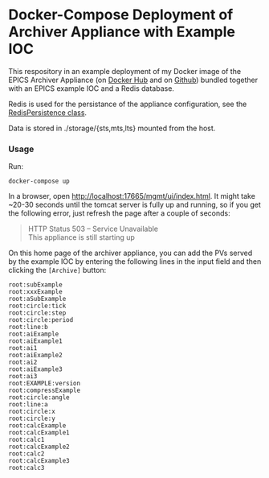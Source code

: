 # Docker-Compose Deployment of Archiver Appliance with Example IOC

This respository in an example deployment of
my Docker image of the EPICS Archiver Appliance
(on [Docker Hub][] and on [Github][])
bundled together with an EPICS example IOC and a Redis database.

Redis is used for the persistance of the appliance configuration,
see the [RedisPersistence class][].

Data is stored in ./storage/{sts,mts,lts} mounted from the host.

### Usage

Run:

```
docker-compose up
```

In a browser, open <http://localhost:17665/mgmt/ui/index.html>.
It might take ~20-30 seconds until the tomcat server is
fully up and running, so if you get the following error,
just refresh the page after a couple of seconds:

> HTTP Status 503 – Service Unavailable  
> This appliance is still starting up

On this home page of the archiver appliance, you can add the PVs
served by the example IOC by entering the following lines
in the input field and then clicking the `[Archive]` button:

```
root:subExample
root:xxxExample
root:aSubExample
root:circle:tick
root:circle:step
root:circle:period
root:line:b
root:aiExample
root:aiExample1
root:ai1
root:aiExample2
root:ai2
root:aiExample3
root:ai3
root:EXAMPLE:version
root:compressExample
root:circle:angle
root:line:a
root:circle:x
root:circle:y
root:calcExample
root:calcExample1
root:calc1
root:calcExample2
root:calc2
root:calcExample3
root:calc3
```

[RedisPersistence class]: https://slacmshankar.github.io/epicsarchiver_docs/api/org/epics/archiverappliance/config/persistence/RedisPersistence.html
[Docker Hub]: https://hub.docker.com/r/pklaus/archiver-appliance
[Github]: https://github.com/pklaus/docker-archiver-appliance
